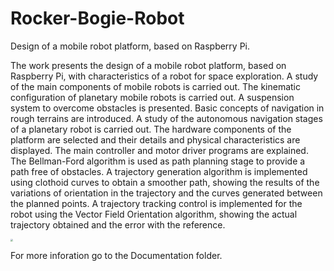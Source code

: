 # Rocker-Bogie-Robot

Design of a mobile robot platform, based on Raspberry Pi.

The work presents the design of a mobile robot platform, based on Raspberry Pi, with characteristics of a robot for space exploration. A study of the main components
of mobile robots is carried out. The kinematic configuration of planetary mobile robots is carried out. A suspension system to overcome obstacles is presented. Basic
concepts of navigation in rough terrains are introduced. A study of the autonomous navigation stages of a planetary robot is carried out. The hardware components of the
platform are selected and their details and physical characteristics are displayed. The main controller and motor driver programs are explained. The Bellman-Ford algorithm
is used as path planning stage to provide a path free of obstacles. A trajectory generation algorithm is implemented using clothoid curves to obtain a smoother path,
showing the results of the variations of orientation in the trajectory and the curves generated between the planned points. A trajectory tracking control is implemented for the robot using the Vector Field Orientation algorithm, showing the actual trajectory obtained and the error with the reference.

<img src="\Images\20180628_084812.jpg" style="zoom: 25%;" />



For more inforation go to the Documentation folder.